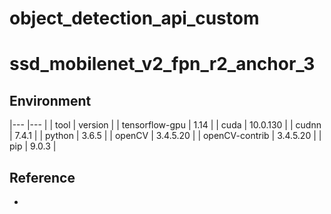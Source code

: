# object_detection_api_custom


# ssd_mobilenet_v2_fpn_r2_anchor_3


## Environment

|---             |---       |
| tool           | version  |
| tensorflow-gpu | 1.14     |
| cuda           | 10.0.130 |
| cudnn          | 7.4.1    |
| python         | 3.6.5    |
| openCV         | 3.4.5.20 |
| openCV-contrib | 3.4.5.20 |
| pip            | 9.0.3    |


## Reference
 * 